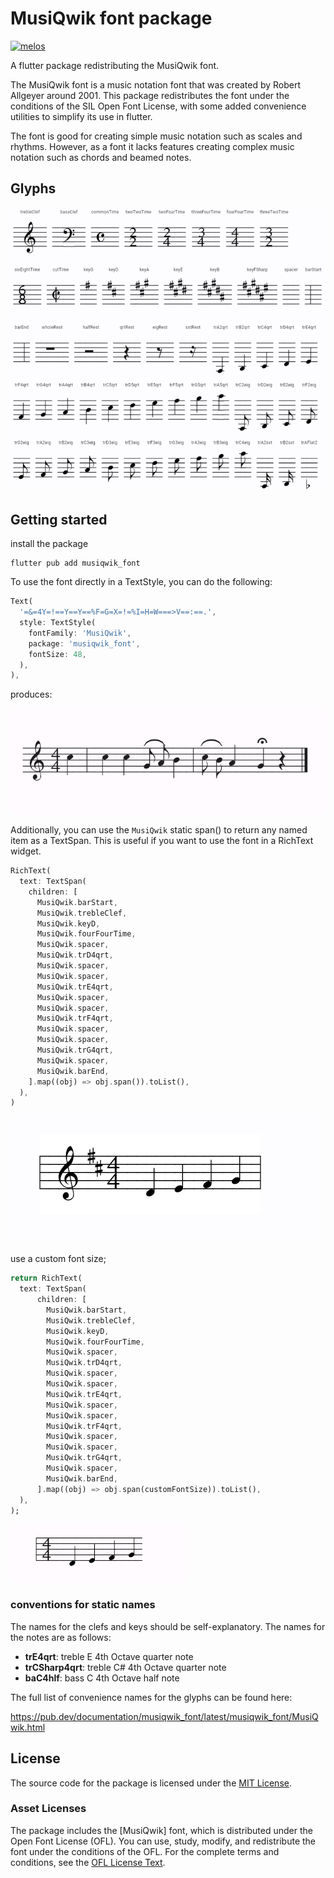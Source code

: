# MusiQwik font package

[![melos](https://img.shields.io/badge/maintained%20with-melos-f700ff.svg?style=flat-square)](https://github.com/invertase/melos)


A flutter package redistributing the MusiQwik font.

The MusiQwik font is a music notation font that was created by Robert Allgeyer
around 2001. This package redistributes the font under the conditions of the
SIL Open Font License, with some added convenience utilities to simplify its 
use in flutter.

The font is good for creating simple music notation such as scales and
rhythms. However, as a font it lacks features creating complex music 
notation such as chords and beamed notes. 

## Glyphs

![Using utility TextSpans](https://github.com/tolland/flame_learn_sheet_music/raw/main/packages/musiqwik_font/doc/img/readme-04.png)

## Getting started

install the package

```shell
flutter pub add musiqwik_font
```

To use the font directly in a TextStyle, you can do the following:

```dart
Text(
  '=&=4Y=!==Y==Y==%F=G=X=!=%I=H=W===>V==:==.',
  style: TextStyle(
    fontFamily: 'MusiQwik',
    package: 'musiqwik_font',
    fontSize: 48,
  ),
),
```

produces:

![Plain Text widget](https://github.com/tolland/flame_learn_sheet_music/raw/main/packages/musiqwik_font/doc/img/readme-01.png)

Additionally, you can use the `MusiQwik` static span() to return any named item
as a TextSpan. This is useful if you want to use the font in a RichText widget.

```dart
RichText(
  text: TextSpan(
    children: [
      MusiQwik.barStart,
      MusiQwik.trebleClef,
      MusiQwik.keyD,
      MusiQwik.fourFourTime,
      MusiQwik.spacer,
      MusiQwik.trD4qrt,
      MusiQwik.spacer,
      MusiQwik.spacer,
      MusiQwik.trE4qrt,
      MusiQwik.spacer,
      MusiQwik.spacer,
      MusiQwik.trF4qrt,
      MusiQwik.spacer,
      MusiQwik.spacer,
      MusiQwik.trG4qrt,
      MusiQwik.spacer,
      MusiQwik.barEnd,
    ].map((obj) => obj.span()).toList(),
  ),
)
```

![Using utility TextSpans](https://github.com/tolland/flame_learn_sheet_music/raw/main/packages/musiqwik_font/doc/img/readme-02.png)

use a custom font size;

```dart
return RichText(
  text: TextSpan(
      children: [
        MusiQwik.barStart,
        MusiQwik.trebleClef,
        MusiQwik.keyD,
        MusiQwik.fourFourTime,
        MusiQwik.spacer,
        MusiQwik.trD4qrt,
        MusiQwik.spacer,
        MusiQwik.spacer,
        MusiQwik.trE4qrt,
        MusiQwik.spacer,
        MusiQwik.spacer,
        MusiQwik.trF4qrt,
        MusiQwik.spacer,
        MusiQwik.spacer,
        MusiQwik.trG4qrt,
        MusiQwik.spacer,
        MusiQwik.barEnd,
      ].map((obj) => obj.span(customFontSize)).toList(),
  ),
);
```

![override font size](https://github.com/tolland/flame_learn_sheet_music/raw/main/packages/musiqwik_font/doc/img/readme-03.png)


### conventions for static names

The names for the clefs and keys should be self-explanatory. The names for the
notes are as follows:
  * **trE4qrt**: treble E 4th Octave quarter note
  * **trCSharp4qrt**: treble C# 4th Octave quarter note
  * **baC4hlf**: bass C 4th Octave half note

The full list of convenience names for the glyphs can be found here:

<https://pub.dev/documentation/musiqwik_font/latest/musiqwik_font/MusiQwik.html>



## License

The source code for the package is licensed under the [MIT License](./LICENSE).

### Asset Licenses

The package includes the [MusiQwik] font, which is distributed under the Open Font License (OFL). You can use, study, modify, and redistribute the font under the conditions of the OFL. For the complete terms and conditions, see the [OFL License Text](./LICENSE_OFL.txt).
